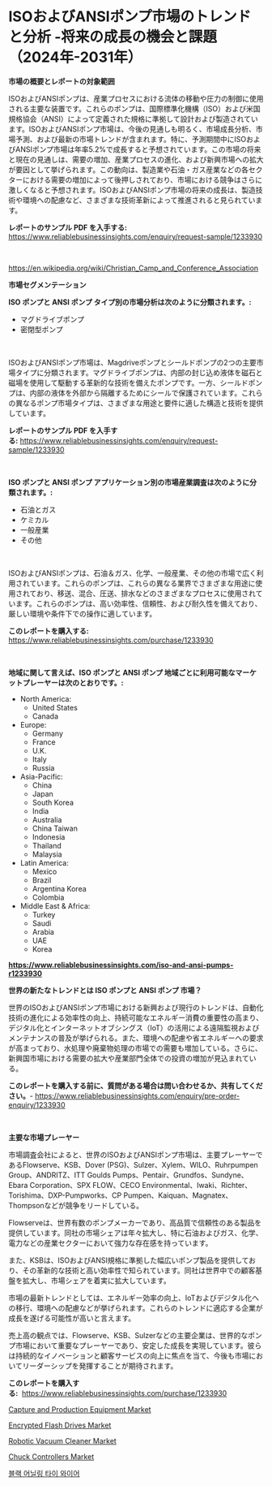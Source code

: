 <p><h1>ISOおよびANSIポンプ市場のトレンドと分析 -将来の成長の機会と課題（2024年-2031年）</h1></p><p><strong>市場の概要とレポートの対象範囲</strong></p>
<p><p>ISOおよびANSIポンプは、産業プロセスにおける流体の移動や圧力の制御に使用される主要な装置です。これらのポンプは、国際標準化機構（ISO）および米国規格協会（ANSI）によって定義された規格に準拠して設計および製造されています。ISOおよびANSIポンプ市場は、今後の見通しも明るく、市場成長分析、市場予測、および最新の市場トレンドが含まれます。特に、予測期間中にISOおよびANSIポンプ市場は年率5.2%で成長すると予想されています。この市場の将来と現在の見通しは、需要の増加、産業プロセスの進化、および新興市場への拡大が要因として挙げられます。この動向は、製造業や石油・ガス産業などの各セクターにおける需要の増加によって後押しされており、市場における競争はさらに激しくなると予想されます。ISOおよびANSIポンプ市場の将来の成長は、製造技術や環境への配慮など、さまざまな技術革新によって推進されると見られています。</p></p>
<p><strong>レポートのサンプル PDF を入手する:</strong> <a href="https://www.reliablebusinessinsights.com/enquiry/request-sample/1233930">https://www.reliablebusinessinsights.com/enquiry/request-sample/1233930</a></p>
<p>&nbsp;</p>
<p><a href="https://en.wikipedia.org/wiki/Christian_Camp_and_Conference_Association">https://en.wikipedia.org/wiki/Christian_Camp_and_Conference_Association</a></p>
<p><strong>市場セグメンテーション</strong></p>
<p><strong>ISO ポンプと ANSI ポンプ タイプ別の市場分析は次のように分類されます。:</strong></p>
<p><ul><li>マグドライブポンプ</li><li>密閉型ポンプ</li></ul></p>
<p>&nbsp;</p>
<p><p>ISOおよびANSIポンプ市場は、Magdriveポンプとシールドポンプの2つの主要市場タイプに分類されます。マグドライブポンプは、内部の封じ込め液体を磁石と磁場を使用して駆動する革新的な技術を備えたポンプです。一方、シールドポンプは、内部の液体を外部から隔離するためにシールで保護されています。これらの異なるポンプ市場タイプは、さまざまな用途と要件に適した構造と技術を提供しています。</p></p>
<p><strong>レポートのサンプル PDF を入手する:</strong>&nbsp;<a href="https://www.reliablebusinessinsights.com/enquiry/request-sample/1233930">https://www.reliablebusinessinsights.com/enquiry/request-sample/1233930</a></p>
<p>&nbsp;</p>
<p><strong> ISO ポンプと ANSI ポンプ アプリケーション別の市場産業調査は次のように分類されます。:</strong></p>
<p><ul><li>石油とガス</li><li>ケミカル</li><li>一般産業</li><li>その他</li></ul></p>
<p>&nbsp;</p>
<p><p>ISOおよびANSIポンプは、石油＆ガス、化学、一般産業、その他の市場で広く利用されています。これらのポンプは、これらの異なる業界でさまざまな用途に使用されており、移送、混合、圧送、排水などのさまざまなプロセスに使用されています。これらのポンプは、高い効率性、信頼性、および耐久性を備えており、厳しい環境や条件下での操作に適しています。</p></p>
<p><strong>このレポートを購入する:</strong>&nbsp; <a href="https://www.reliablebusinessinsights.com/purchase/1233930">https://www.reliablebusinessinsights.com/purchase/1233930</a></p>
<p>&nbsp;</p>
<p><strong>地域に関して言えば、ISO ポンプと ANSI ポンプ 地域ごとに利用可能なマーケットプレーヤーは次のとおりです。:</strong></p>
<p><ul>
    <li>
        North America:
        <ul>
            <li>United States</li>
            <li>Canada</li>
        </ul>
    </li>
    <li>
        Europe:
        <ul>
            <li>Germany</li>
            <li>France</li>
            <li>U.K.</li>
            <li>Italy</li>
            <li>Russia</li>
        </ul>
    </li>
    <li>
        Asia-Pacific:
        <ul>
            <li>China</li>
            <li>Japan</li>
            <li>South Korea</li>
            <li>India</li>
            <li>Australia</li>
            <li>China Taiwan</li>
            <li>Indonesia</li>
            <li>Thailand</li>
            <li>Malaysia</li>
        </ul>
    </li>
    <li>
        Latin America:
        <ul>
            <li>Mexico</li>
            <li>Brazil</li>
            <li>Argentina Korea</li>
            <li>Colombia</li>
        </ul>
    </li>
    <li>
        Middle East & Africa:
        <ul>
            <li>Turkey</li>
            <li>Saudi</li>
            <li>Arabia</li>
            <li>UAE</li>
            <li>Korea</li>
        </ul>
    </li>
    </ul></p>
<p><strong><a href="https://www.reliablebusinessinsights.com/iso-and-ansi-pumps-r1233930">https://www.reliablebusinessinsights.com/iso-and-ansi-pumps-r1233930</a></strong>&nbsp;</p>
<p><strong>世界の新たなトレンドとは ISO ポンプと ANSI ポンプ 市場？</strong></p>
<p><p>世界のISOおよびANSIポンプ市場における新興および現行のトレンドは、自動化技術の進化による効率性の向上、持続可能なエネルギー消費の重要性の高まり、デジタル化とインターネットオブシングス（IoT）の活用による遠隔監視およびメンテナンスの普及が挙げられる。また、環境への配慮や省エネルギーへの要求が高まっており、水処理や廃棄物処理の市場での需要も増加している。さらに、新興国市場における需要の拡大や産業部門全体での投資の増加が見込まれている。</p></p>
<p><strong>このレポートを購入する前に、質問がある場合は問い合わせるか、共有してください。</strong>- <a href="https://www.reliablebusinessinsights.com/enquiry/pre-order-enquiry/1233930">https://www.reliablebusinessinsights.com/enquiry/pre-order-enquiry/1233930</a></p>
<p>&nbsp;</p>
<p><strong>主要な市場プレーヤー</strong></p>
<p><p>市場調査会社によると、世界のISOおよびANSIポンプ市場は、主要プレーヤーであるFlowserve、KSB、Dover (PSG)、Sulzer、Xylem、WILO、Ruhrpumpen Group、ANDRITZ、ITT Goulds Pumps、Pentair、Grundfos、Sundyne、Ebara Corporation、SPX FLOW、CECO Environmental、Iwaki、Richter、Torishima、DXP-Pumpworks、CP Pumpen、Kaiquan、Magnatex、Thompsonなどが競争をリードしている。 </p><p>Flowserveは、世界有数のポンプメーカーであり、高品質で信頼性のある製品を提供しています。同社の市場シェアは年々拡大し、特に石油およびガス、化学、電力などの産業セクターにおいて強力な存在感を持っています。 </p><p>また、KSBは、ISOおよびANSI規格に準拠した幅広いポンプ製品を提供しており、その革新的な技術と高い効率性で知られています。同社は世界中での顧客基盤を拡大し、市場シェアを着実に拡大しています。 </p><p>市場の最新トレンドとしては、エネルギー効率の向上、IoTおよびデジタル化への移行、環境への配慮などが挙げられます。これらのトレンドに適応する企業が成長を遂げる可能性が高いと言えます。 </p><p>売上高の観点では、Flowserve、KSB、Sulzerなどの主要企業は、世界的なポンプ市場において重要なプレーヤーであり、安定した成長を実現しています。彼らは持続的なイノベーションと顧客サービスの向上に焦点を当て、今後も市場においてリーダーシップを発揮することが期待されます。</p></p>
<p><strong>このレポートを購入する:</strong>&nbsp;&nbsp;<a href="https://www.reliablebusinessinsights.com/purchase/1233930">https://www.reliablebusinessinsights.com/purchase/1233930</a></p>
<p><p><a href="https://github.com/mdmisese/Market-Research-Report-List-1/blob/main/capture-and-production-equipment-market.md">Capture and Production Equipment Market</a></p><p><a href="https://www.linkedin.com/pulse/encrypted-flash-drives-market-forecast-global-trends-analysis-xcume">Encrypted Flash Drives Market</a></p><p><a href="https://www.linkedin.com/pulse/evaluating-global-robotic-vacuum-cleaner-market-trends-growth-uciae">Robotic Vacuum Cleaner Market</a></p><p><a href="https://github.com/wybrqqeb6/Market-Research-Report-List-1/blob/main/chuck-controllers-market.md">Chuck Controllers Market</a></p><p><a href="https://medium.com/@leonidasalazar756/%EB%B8%94%EB%9E%99-%EC%95%A4%EB%8B%88%EC%96%BC%EB%93%9C-%ED%83%80%EC%9D%B4-%EC%99%80%EC%9D%B4%EC%96%B4-%EC%8B%9C%EC%9E%A5-%EA%B7%9C%EB%AA%A8-%EB%B0%8F-%EC%8B%9C%EC%9E%A5-%ED%8A%B8%EB%A0%8C%EB%93%9C-%EC%A0%84%EC%B2%B4-%EC%82%B0%EC%97%85-%EA%B0%9C%EC%9A%94-2024%EB%85%84%EB%B6%80%ED%84%B0-2031%EB%85%84-41067689d0c8">블랙 어닐링 타이 와이어</a></p></p>